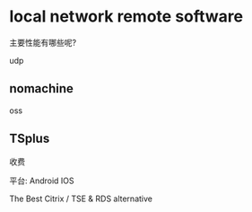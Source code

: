 # local network remote software

主要性能有哪些呢?

udp

## nomachine

oss


## TSplus

收费

平台:
    Android
    IOS

The Best Citrix / TSE & RDS alternative




